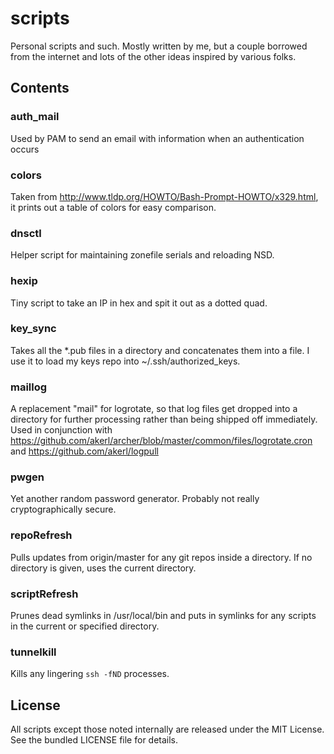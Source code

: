 scripts
=========

Personal scripts and such. Mostly written by me, but a couple borrowed from the internet and lots of the other ideas inspired by various folks.

## Contents

### auth_mail

Used by PAM to send an email with information when an authentication occurs

### colors

Taken from http://www.tldp.org/HOWTO/Bash-Prompt-HOWTO/x329.html, it prints out a table of colors for easy comparison.

### dnsctl

Helper script for maintaining zonefile serials and reloading NSD.

### hexip

Tiny script to take an IP in hex and spit it out as a dotted quad.

### key_sync

Takes all the \*.pub files in a directory and concatenates them into a file. I use it to load my keys repo into ~/.ssh/authorized\_keys.

### maillog

A replacement "mail" for logrotate, so that log files get dropped into a directory for further processing rather than being shipped off immediately. Used in conjunction with https://github.com/akerl/archer/blob/master/common/files/logrotate.cron and https://github.com/akerl/logpull

### pwgen

Yet another random password generator. Probably not really cryptographically secure.

### repoRefresh

Pulls updates from origin/master for any git repos inside a directory. If no directory is given, uses the current directory.

### scriptRefresh

Prunes dead symlinks in /usr/local/bin and puts in symlinks for any scripts in the current or specified directory.

### tunnelkill

Kills any lingering `ssh -fND` processes.

## License

All scripts except those noted internally are released under the MIT License. See the bundled LICENSE file for details.

